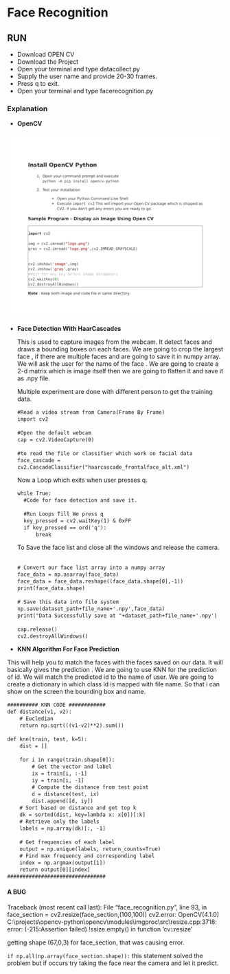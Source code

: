 # Face  Recognition

## RUN

- Download OPEN CV
- Download the Project
- Open your terminal and type datacollect.py
- Supply the user name and provide 20-30 frames.
- Press q to exit.
- Open your terminal and type facerecognition.py

### Explanation

- **OpenCV**

![Need](4.jpg)

- **Face Detection With HaarCascades**

   This is used to capture images from the webcam. It detect faces and draws a bounding boxes on each faces. We are going to crop the largest face , if there are multiple faces and are going to save it in numpy array. We will ask the user for the name of the face . We are going to create a 2-d matrix which is image itself then we are going to flatten it and save it as .npy file.

  Multiple experiment are done with different person to get the training data.

  ```
  #Read a video stream from Camera(Frame By Frame)
  import cv2
  
  #Open the default webcam
  cap = cv2.VideoCapture(0)
  
  #to read the file or classifier which work on facial data
  face_cascade = cv2.CascadeClassifier("haarcascade_frontalface_alt.xml")
  ```

  Now a Loop which exits when user presses q.

  ```
  while True:
  	#Code for face detection and save it.
  	
  	#Run Loops Till We press q
  	key_pressed = cv2.waitKey(1) & 0xFF
  	if key_pressed == ord('q'):
  		break		
  ```

  To Save the face list and close all the windows and release the camera.

  ```
  
  # Convert our face list array into a numpy array
  face_data = np.asarray(face_data)
  face_data = face_data.reshape((face_data.shape[0],-1))
  print(face_data.shape)
  
  # Save this data into file system
  np.save(dataset_path+file_name+'.npy',face_data)
  print("Data Successfully save at "+dataset_path+file_name+'.npy')
  	
  cap.release()
  cv2.destroyAllWindows()
  
  ```

- **KNN Algorithm For Face Prediction**

This will help you to match the faces with the faces saved on our data. It will basically gives the prediction . We are going to use KNN for the prediction of id. We will match the predicted id to the name of user. We are going to create a dictionary in which class id is mapped with file name. So that i can show on the screen the bounding box and name.

```
########## KNN CODE ############
def distance(v1, v2):
	# Eucledian 
	return np.sqrt(((v1-v2)**2).sum())

def knn(train, test, k=5):
	dist = []
	
	for i in range(train.shape[0]):
		# Get the vector and label
		ix = train[i, :-1]
		iy = train[i, -1]
		# Compute the distance from test point
		d = distance(test, ix)
		dist.append([d, iy])
	# Sort based on distance and get top k
	dk = sorted(dist, key=lambda x: x[0])[:k]
	# Retrieve only the labels
	labels = np.array(dk)[:, -1]
	
	# Get frequencies of each label
	output = np.unique(labels, return_counts=True)
	# Find max frequency and corresponding label
	index = np.argmax(output[1])
	return output[0][index]
################################
```

#### A BUG

Traceback (most recent call last):
File “face_recognition.py”, line 93, in
face_section = cv2.resize(face_section,(100,100))
cv2.error: OpenCV(4.1.0) C:\projects\opencv-python\opencv\modules\imgproc\src\resize.cpp:3718:
error: (-215:Assertion failed) !ssize.empty() in function ‘cv::resize’

getting shape (67,0,3) for face_section, that was causing error.

`if np.all(np.array(face_section.shape)):` this statement solved the problem but if occurs try taking the face near the camera and let it predict.